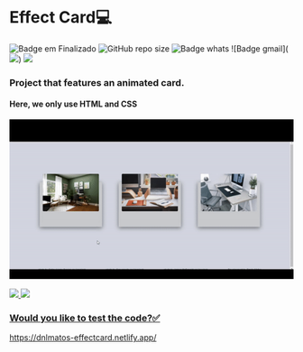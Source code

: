 # Effect Card:computer:

![Badge em Finalizado](http://img.shields.io/static/v1?label=STATUS&message=FINISHED&color=GREEN&style=for-the-badge)
![GitHub repo size](https://img.shields.io/github/repo-size/iuricode/README-template?style=for-the-badge)
![Badge whats](https://img.shields.io/badge/WhatsApp-25D366?style=for-the-badge&logo=whatsapp&logoColor=white)
![Badge gmail](<a href="mailto:georginedanilo@gmail.com" alt="gmail" target="_blank">
  <img src="https://img.shields.io/badge/Gmail-D14836?style=for-the-badge&logo=gmail&logoColor=white"></a>)
<a href="https://www.linkedin.com/in/georgine-danilo" alt="linkedin" target="_blank">
<img src="https://img.shields.io/badge/LinkedIn-0077B5?style=for-the-badge&logo=linkedin&logoColor=white">
</a>
### Project that features an animated card.
#### Here, we only use HTML and CSS
![responsiveCard](https://github.com/dnlMatos/cardResponsive/blob/main/ezgif.com-gif-maker%20(2).gif)
<div>  
  <a href="https://github.com/dnlMatos">  
  <img height="180em" src="https://github-readme-stats.vercel.app/api/top-langs/?username=dnlMatos&layout=compact&langs_count=7&theme=default"/>  
  <img height="180em" src="https://github-readme-stats.vercel.app/api?username=dnlMatos&show_icons=true&theme=default&include_all_commits=true&count_private=true"/>  
</div>

### Would you like to test the code?:white_check_mark:
https://dnlmatos-effectcard.netlify.app/
